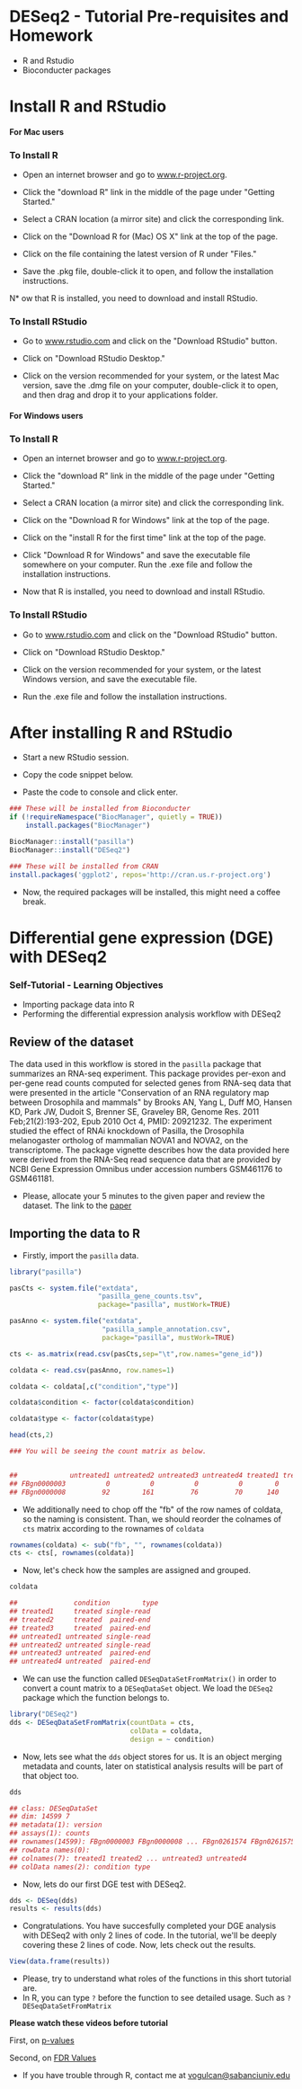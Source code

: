 # DESeq2 - Tutorial Pre-requisites and Homework

* R and Rstudio
* Bioconducter packages

# Install R and RStudio

#### For Mac users
### To Install R

* Open an internet browser and go to www.r-project.org.

* Click the "download R" link in the middle of the page under "Getting Started."

* Select a CRAN location (a mirror site) and click the corresponding link.

* Click on the "Download R for (Mac) OS X" link at the top of the page.

* Click on the file containing the latest version of R under "Files."

* Save the .pkg file, double-click it to open, and follow the installation instructions.

N* ow that R is installed, you need to download and install RStudio.

### To Install RStudio

* Go to www.rstudio.com and click on the "Download RStudio" button.

* Click on "Download RStudio Desktop."

* Click on the version recommended for your system, or the latest Mac version, save the .dmg file on your computer, double-click it to open, and then drag and drop it to your applications folder.

#### For Windows users
### To Install R
* Open an internet browser and go to www.r-project.org.

* Click the "download R" link in the middle of the page under "Getting Started."

* Select a CRAN location (a mirror site) and click the corresponding link.  

* Click on the "Download R for Windows" link at the top of the page.  

* Click on the "install R for the first time" link at the top of the page.

* Click "Download R for Windows" and save the executable file somewhere on your computer.  Run the .exe file and follow the installation instructions.  

* Now that R is installed, you need to download and install RStudio. 

### To Install RStudio
* Go to www.rstudio.com and click on the "Download RStudio" button.

* Click on "Download RStudio Desktop."

* Click on the version recommended for your system, or the latest Windows version, and save the executable file.  

* Run the .exe file and follow the installation instructions.     

# After installing R and RStudio

* Start a new RStudio session.

* Copy the code snippet below.

* Paste the code to console and click enter.



````r
### These will be installed from Bioconducter
if (!requireNamespace("BiocManager", quietly = TRUE))
    install.packages("BiocManager")

BiocManager::install("pasilla")
BiocManager::install("DESeq2")

### These will be installed from CRAN
install.packages('ggplot2', repos='http://cran.us.r-project.org')


````

* Now, the required packages will be installed, this might need a coffee break.

# Differential gene expression (DGE) with DESeq2
### Self-Tutorial - Learning Objectives 
* Importing package data into R
* Performing the differential expression analysis workflow with DESeq2


## Review of the dataset
The data used in this workflow is stored in the `pasilla` package that summarizes an RNA-seq experiment. This package provides per-exon and per-gene read counts computed for selected genes from RNA-seq data that were presented in the article "Conservation of an RNA regulatory map between Drosophila and mammals" by Brooks AN, Yang L, Duff MO, Hansen KD, Park JW, Dudoit S, Brenner SE, Graveley BR, Genome Res. 2011 Feb;21(2):193-202, Epub 2010 Oct 4, PMID: 20921232. The experiment studied the effect of RNAi knockdown of Pasilla, the Drosophila melanogaster ortholog of mammalian NOVA1 and NOVA2, on the transcriptome. The package vignette describes how the data provided here were derived from the RNA-Seq read sequence data that are provided by NCBI Gene Expression Omnibus under accession numbers GSM461176 to GSM461181.

* Please, allocate your 5 minutes to the given paper and review the dataset. The link to the [paper](https://genome.cshlp.org/content/21/2/193)

## Importing the data to R
* Firstly, import the `pasilla` data.
`````r
library("pasilla")

pasCts <- system.file("extdata",
                      "pasilla_gene_counts.tsv",
                      package="pasilla", mustWork=TRUE)

pasAnno <- system.file("extdata",
                       "pasilla_sample_annotation.csv",
                       package="pasilla", mustWork=TRUE)

cts <- as.matrix(read.csv(pasCts,sep="\t",row.names="gene_id"))

coldata <- read.csv(pasAnno, row.names=1)

coldata <- coldata[,c("condition","type")]

coldata$condition <- factor(coldata$condition)

coldata$type <- factor(coldata$type)

head(cts,2)

### You will be seeing the count matrix as below.


##             untreated1 untreated2 untreated3 untreated4 treated1 treated2 treated3
## FBgn0000003          0          0          0          0        0        0    1
## FBgn0000008         92        161         76         70      140       88    70


`````
* We additionally need to chop off the "fb" of the row names of coldata, so the naming is consistent. Than, we should reorder the colnames of `cts` matrix according to the rownames of `coldata`

`````r
rownames(coldata) <- sub("fb", "", rownames(coldata))
cts <- cts[, rownames(coldata)]

`````

* Now, let's check how the samples are assigned and grouped.
`````r
coldata

##              condition        type
## treated1     treated single-read
## treated2     treated  paired-end
## treated3     treated  paired-end
## untreated1 untreated single-read
## untreated2 untreated single-read
## untreated3 untreated  paired-end
## untreated4 untreated  paired-end
`````

* We can use the function called `DESeqDataSetFromMatrix()` in order to convert a count matrix to a `DESeqDataSet` object. We load the `DESeq2` package which the function belongs to.
````r
library("DESeq2")
dds <- DESeqDataSetFromMatrix(countData = cts,
                              colData = coldata,
                              design = ~ condition)
````

* Now, lets see what the `dds` object stores for us. It is an object merging metadata and counts, later on statistical analysis results will be part of that object too.
````r
dds

## class: DESeqDataSet 
## dim: 14599 7 
## metadata(1): version
## assays(1): counts
## rownames(14599): FBgn0000003 FBgn0000008 ... FBgn0261574 FBgn0261575
## rowData names(0):
## colnames(7): treated1 treated2 ... untreated3 untreated4
## colData names(2): condition type
````

* Now, lets do our first DGE test with DESeq2. 

`````r
dds <- DESeq(dds)
results <- results(dds)
`````

* Congratulations. You have succesfully completed your DGE analysis with DESeq2 with only 2 lines of code. In the tutorial, we'll be deeply covering these 2 lines of code. Now, lets check out the results.

`````r
View(data.frame(results))
`````

* Please, try to understand what roles of the functions in this short tutorial are. 
* In R, you can type `?` before the function to see detailed usage. Such as `?DESeqDataSetFromMatrix`

**Please watch these videos before tutorial**

First, on [p-values](https://www.youtube.com/watch?v=vemZtEM63GY)

Second, on [FDR Values](https://www.youtube.com/watch?v=K8LQSvtjcEo&t=304s)

* If you have trouble through R, contact me at vogulcan@sabanciuniv.edu
